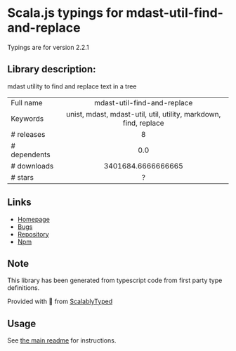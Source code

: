 
# Scala.js typings for mdast-util-find-and-replace

Typings are for version 2.2.1

## Library description:
mdast utility to find and replace text in a tree

|                    |                 |
| ------------------ | :-------------: |
| Full name          | mdast-util-find-and-replace |
| Keywords           | unist, mdast, mdast-util, util, utility, markdown, find, replace |
| # releases         | 8 |
| # dependents       | 0.0 |
| # downloads        | 3401684.6666666665 |
| # stars            | ? |

## Links
- [Homepage](https://github.com/syntax-tree/mdast-util-find-and-replace#readme)
- [Bugs](https://github.com/syntax-tree/mdast-util-find-and-replace/issues)
- [Repository](https://github.com/syntax-tree/mdast-util-find-and-replace)
- [Npm](https://www.npmjs.com/package/mdast-util-find-and-replace)
    


## Note
This library has been generated from typescript code from first party type definitions.

Provided with :purple_heart: from [ScalablyTyped](https://github.com/oyvindberg/ScalablyTyped)

## Usage
See [the main readme](../../readme.md) for instructions.


